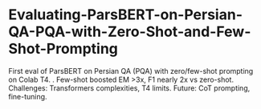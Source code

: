 # Evaluating-ParsBERT-on-Persian-QA-PQA-with-Zero-Shot-and-Few-Shot-Prompting
First eval of ParsBERT on Persian QA (PQA) with zero/few-shot prompting on Colab T4. . Few-shot boosted EM >3x, F1 nearly 2x vs zero-shot. Challenges: Transformers complexities, T4 limits. Future: CoT prompting, fine-tuning. 

